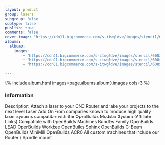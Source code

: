 ```yaml
---
layout: product
group: lasers
subgroup: false
subtype: false
publish: true
comments: false
cover-image: "https://cdn11.bigcommerce.com/s-itwgldve/images/stencil/608x608/products/4048/8107/Jtech_Laset_Lead__34188.1675310613.png?c=2"
albums:
  album0:
    images:
        - "https://cdn11.bigcommerce.com/s-itwgldve/images/stencil/608x608/products/4048/8107/Jtech_Laset_Lead__34188.1675310613.png?c=2"
        - "https://cdn11.bigcommerce.com/s-itwgldve/images/stencil/608x608/products/4048/8877/Jtech_Laser_Kit-8__57517.1675310613.png?c=2"
        - "https://cdn11.bigcommerce.com/s-itwgldve/images/stencil/608x608/products/4048/8692/Jtech_Acro__63543.1675310613.png?c=2"

---
```


{% include album.html images=page.albums.album0.images cols=3 %}

### Information

Description:
 Attach a laser to your CNC Router and take your projects to the next level   Laser Add On From companies known to produce high quality laser systems compatible with the OpenBuilds Modular System (Affiliate Links) Compatible with OpenBuilds Machines Bundles Family OpenBuilds LEAD OpenBuilds Workbee OpenBuilds Sphinx OpenBuilds C-Beam OpenBuilds MiniMill OpenBuilds ACRO All custom machines that include our Router / Spindle mount   

